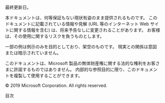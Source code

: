 <!-- This file contains localizable strings used in generating the custom PDF. Do not use as an include file in any web content. -->
<!-- content for PDF copyright page -->

最終更新日。

本ドキュメントは、何等保証もない現状有姿のまま提供されるものです。 このドキュメントに記載されている情報や見解 (URL 等のインターネット Web サイトに関する情報を含む) は、将来予告なしに変更されることがあります。 お客様は、その使用に関するリスクを負うものとします。

一部の例は例示のみを目的としており、架空のものです。 現実との関係は意図または暗示されていません。 

このドキュメントは、Microsoft 製品の無体財産権に関する法的な権利をお客さまに許諾するものではありません。 内部的な参照目的に限り、このドキュメントを複製して使用することができます。 

© 2019 Microsoft Corporation. All rights reserved. 

<!-- string for PDF contents heading -->

目次
